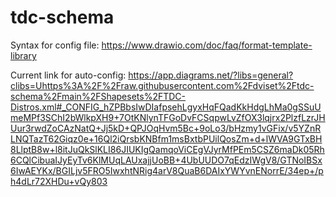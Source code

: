 # tdc-schema

Syntax for config file: https://www.drawio.com/doc/faq/format-template-library

Current link for auto-config:
https://app.diagrams.net/?libs=general?clibs=Uhttps%3A%2F%2Fraw.githubusercontent.com%2Fdviset%2Ftdc-schema%2Fmain%2FShapesets%2FTDC-Distros.xml#_CONFIG_hZPBbsIwDIafpsehLgyxHqFQadKkHdgLhMa0gSSuUmeMPf3SChI2bWlkpXH9+7OtKNlynTFGoDvFCSqpwLvZfOX3lqjrx2PlzfLzrJHUur3rwdZoCAzNatQ+Jj5kD+QPJOqHvm5Bc+9oLo3/bHzmy1vGFix/v5YZnRLNQTazT62Giqz0e+16Ql2iQrsbKNBfm1msBxtbPUilQosZm+d+lWVA9GTxBH8LlptB8w+l8itJuQkSlKLI86JIUKIgQamqoViCEgVJyrMfPEm5CSZ6maDk05Rh6CQlCibuaIJyEyTv6KlMUqLAUxajjUoBB+4UbUUDO7qEdzIWgV8/GTNoIBSx6IwAEYKx/BGILjv5FRO5IwxhtNRig4arV8QuaB6DAIxYWYvnENorrE/34ep+/ph4dLr72XHDu+vQy803
